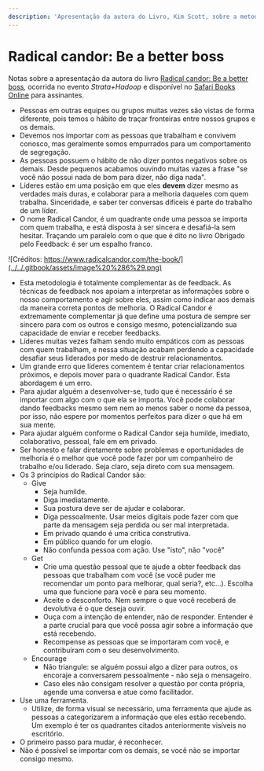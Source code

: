 ```yaml
---
description: 'Apresentação da autora do Livro, Kim Scott, sobre a metodologia.'
---
```


# Radical candor: Be a better boss

Notas sobre a apresentação da autora do livro [Radical candor: Be a better boss](https://www.radicalcandor.com/the-book/)_,_ ocorrida no evento _Strata+Hadoop_ e disponível no [Safari Books Online](https://learning.oreilly.com/videos/radical-candor-be/9781492038429/9781492038429-video321248) para assinantes.

* Pessoas em outras equipes ou grupos muitas vezes são vistas de forma diferente, pois temos o hábito de traçar fronteiras entre nossos grupos e os demais.
* Devemos nos importar com as pessoas que trabalham e convivem conosco, mas geralmente somos empurrados para um comportamento de segregação.
* As pessoas possuem o hábito de não dizer pontos negativos sobre os demais. Desde pequenos acabamos ouvindo muitas vazes a frase "se você não possui nada de bom para dizer, não diga nada".
* Líderes estão em uma posição em que eles **devem** dizer mesmo as verdades mais duras, e colaborar para a melhoria daqueles com quem trabalha. Sinceridade, e saber ter conversas difíceis é parte do trabalho de um líder.
* O nome Radical Candor, é um quadrante onde uma pessoa se importa com quem trabalha, e está disposta à ser sincera e desafiá-la sem hesitar. Traçando um paralelo com o que que é dito no livro Obrigado pelo Feedback: é ser um espalho franco.

![Cr&#xE9;ditos: https://www.radicalcandor.com/the-book/](../../.gitbook/assets/image%20%286%29.png)

* Esta metodologia é totalmente complementar às de feedback. As técnicas de feedback nos apoiam a interpretar as informações sobre o nosso comportamento e agir sobre eles, assim como indicar aos demais da maneira correta pontos de melhoria. O Radical Candor é extremamente complementar já que define uma postura de sempre ser sincero para com os outros e consigo mesmo, potencializando sua capacidade de enviar e receber feedbacks.
* Líderes muitas vezes falham sendo muito empáticos com as pessoas com quem trabalham, e nessa situação acabam perdendo a capacidade desafiar seus liderados por medo de destruir relacionamentos.
* Um grande erro que líderes comentem é tentar criar relacionamentos próximos, e depois mover para o quadrante Radical Candor. Esta abordagem é um erro.
* Para ajudar alguém a desenvolver-se, tudo que é necessário é se importar com algo com o que ela se importa. Você pode colaborar dando feedbacks mesmo sem nem ao menos saber o nome da pessoa, por isso, não espere por momentos perfeitos para dizer o que há em sua mente.
* Para ajudar alguém conforme o Radical Candor seja humilde, imediato, colaborativo, pessoal, fale em em privado.
* Ser honesto e falar diretamente sobre problemas e oportunidades de melhoria é o melhor que você pode fazer por um companheiro de trabalho e/ou liderado. Seja claro, seja direto com sua mensagem.
* Os 3 princípios do Radical Candor são:
  * Give
    * Seja humilde.
    * Diga imediatamente.
    * Sua postura deve ser de ajudar e colaborar.
    * Diga pessoalmente. Usar meios digitais pode fazer com que parte da mensagem seja perdida ou ser mal interpretada.
    * Em privado quando é uma crítica construtiva.
    * Em público quando for um elogio.
    * Não confunda pessoa com ação. Use "isto", não "você" 
  * Get
    * Crie uma questão pessoal que te ajude a obter feedback das pessoas que trabalham com você \(se você puder me recomendar um ponto para melhorar, qual seria?, etc...\). Escolha uma que funcione para você e para seu momento.
    * Aceite o desconforto. Nem sempre o que você receberá de devolutiva é o que deseja ouvir.
    * Ouça com a intenção de entender, não de responder. Entender é a parte crucial para que você possa agir sobre a informação que está recebendo.
    * Recompense as pessoas que se importaram com você, e contribuíram com o seu desenvolvimento.
  * Encourage
    * Não triangule: se alguém possui algo a dizer para outros, os encoraje a conversarem pessoalmente - não seja o mensageiro.
    * Caso eles não consigam resolver a questão por conta própria, agende uma conversa e atue como facilitador.
* Use uma ferramenta.
  * Utilize, de forma visual se necessário, uma ferramenta que ajude as pessoas a categorizarem a informação que eles estão recebendo. Um exemplo é ter os quadrantes citados anteriormente visíveis no escritório.
* O primeiro passo para mudar, é reconhecer.
* Não é possível se importar com os demais, se você não se importar consigo mesmo.

